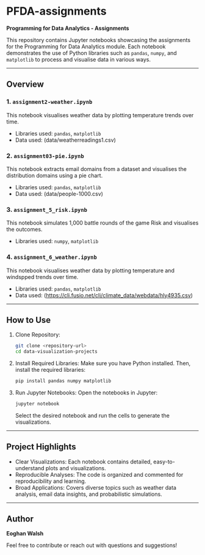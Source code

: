 # PFDA-assignments
**Programming for Data Analytics - Assignments**

This repository contains Jupyter notebooks showcasing the assignments for the Programming for Data Analytics module. Each notebook demonstrates the use of Python libraries such as `pandas`, `numpy`, and `matplotlib` to process and visualise data in various ways.

---

## Overview

### 1. `assignment2-weather.ipynb`
This notebook visualises weather data by plotting temperature trends over time.
- Libraries used: `pandas`, `matplotlib`
- Data used: (data/weatherreadings1.csv)

### 2. `assignment03-pie.ipynb`
This notebook extracts email domains from a dataset and visualises the distribution domains using a pie chart.
- Libraries used: `pandas`, `matplotlib`
- Data used: (data/people-1000.csv)

### 3. `assignment_5_risk.ipynb`
This notebook simulates 1,000 battle rounds of the game Risk and visualises the outcomes.
- Libraries used: `numpy`, `matplotlib`

### 4. `assignment_6_weather.ipynb`
This notebook visualises weather data by plotting temperature and windspped trends over time.
- Libraries used: `pandas`, `matplotlib`
- Data used: (https://cli.fusio.net/cli/climate_data/webdata/hly4935.csv)

---

## How to Use

1. Clone Repository:
   ```bash
   git clone <repository-url>
   cd data-visualization-projects
   ```

2. Install Required Libraries:
   Make sure you have Python installed. Then, install the required libraries:
   ```bash
   pip install pandas numpy matplotlib
   ```

3. Run Jupyter Notebooks:
   Open the notebooks in Jupyter:
   ```bash
   jupyter notebook
   ```
   Select the desired notebook and run the cells to generate the visualizations.

---

## Project Highlights

- Clear Visualizations: Each notebook contains detailed, easy-to-understand plots and visualizations.
- Reproducible Analyses: The code is organized and commented for reproducibility and learning.
- Broad Applications: Covers diverse topics such as weather data analysis, email data insights, and probabilistic simulations.

---

## Author
**Eoghan Walsh**

Feel free to contribute or reach out with questions and suggestions!
